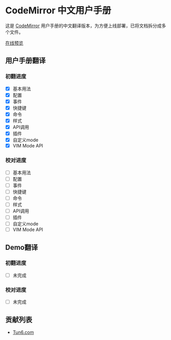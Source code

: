 # CodeMirror 中文用户手册

这是 [CodeMirror](https://github.com/codemirror/CodeMirror/blob/master/doc/manual.html) 用户手册的中文翻译版本，为方便上线部署，已将文档拆分成多个文件。

[在线预览](https://www.tun6.com/manual/codemirror/)

## 用户手册翻译

### 初翻进度

* [x] 基本用法
* [x] 配置
* [x] 事件
* [x] 快捷键
* [x] 命令
* [x] 样式
* [x] API调用
* [x] 插件
* [x] 自定义mode
* [x] VIM Mode API

### 校对进度

* [ ] 基本用法
* [ ] 配置
* [ ] 事件
* [ ] 快捷键
* [ ] 命令
* [ ] 样式
* [ ] API调用
* [ ] 插件
* [ ] 自定义mode
* [ ] VIM Mode API

## Demo翻译

### 初翻进度

* [ ] 未完成

### 校对进度

* [ ] 未完成

## 贡献列表

* [Tun6.com](https://github.com/tun6-com)
